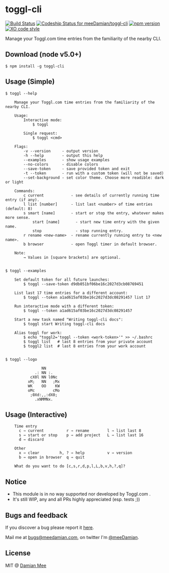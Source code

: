 # toggl-cli
[![Build Status](https://travis-ci.org/meeDamian/toggl-cli.svg?branch=master)](https://travis-ci.org/meeDamian/toggl-cli) [ ![Codeship Status for meeDamian/toggl-cli](https://codeship.com/projects/4651ffa0-ae14-0133-e229-0eeab60c84ba/status?branch=master)](https://codeship.com/projects/132211) [![npm version](https://badge.fury.io/js/toggl-cli.svg)](https://badge.fury.io/js/toggl-cli) [![XO code style](https://img.shields.io/badge/code_style-XO-5ed9c7.svg)](https://github.com/sindresorhus/xo)

Manage your Toggl.com time entries from the familiarity of the nearby CLI.

## Download (node v5.0+)

```
$ npm install -g toggl-cli
```

## Usage (Simple)

```
$ toggl --help

	Manage your Toggl.com time entries from the familiarity of the nearby CLI.

	Usage:
		Interactive mode:
			$ toggl

		Single request:
			$ toggl <cmd>

	Flags:
		-v --version     - output version
		-h --help        - output this help
		--examples       - show usage examples
		--no-colors      - disable colors
		--save-token     - save provided token and exit
		-t --token       - run with a custom token (will not be saved)
		--set-background - set color theme. Choose more readible: dark or light

	Commands:
		c current            - see details of currently running time entry (if any).
		l list [number]      - list last <number> of time entries (default: 8)
		s smart [name]       - start or stop the entry, whatever makes more sense.
			start [name]       - start new time entry with the given name.
			stop               - stop running entry.
		r rename <new-name>  - rename currently running entry to <new name>.
		b browser            - open Toggl timer in default browser.

	Note:
		→ Values in [square brackets] are optional.


$ toggl --examples

	Set default token for all future launches:
		$ toggl --save-token d9db051bf06be16c2027d3cb08769451

	List last 17 time entries for a different account:
		$ toggl --token a1ad615af03be16c2027d3dc08291457 list 17

	Run interactive mode with a different token:
		$ toggl --token a1ad615af03be16c2027d3dc08291457

	Start a new task named "Writing toggl-cli docs":
		$ toggl start Writing toggl-cli docs

	Alias toggl for work:
		$ echo "toggl2='toggl --token <work-token>'" >> ~/.bashrc
		$ toggl list   # last 8 entries from your private account
		$ toggl2 list  # last 8 entries from your work account


$ toggl --logo

	            NN
	         .: NN :.
	       cX0l NN l0Nc
	      xM;   NN   ;Mx
	      WK    OO    KW
	      oMc        cMo
	       ;0Xd:,,:dX0;
	         .xNMMNx.
```

## Usage (Interactive)

```
	Time entry
	  c ⇾ current          r ⇾ rename        l ⇾ list last 8
	  s ⇾ start or stop    p ⇾ add project   L ⇾ list last 16
	  d ⇾ discard

	Other
	  x ⇾ clear         h, ? ⇾ help          v ⇾ version
	  b ⇾ open in browser  q ⇾ quit

	What do you want to do [c,s,r,d,p,l,L,b,v,h,?,q]?
```

## Notice

* This module is in no way supported nor developed by Toggl.com .
* It's still WIP, any and all PRs highly appreciated (esp. tests ;))


## Bugs and feedback

If you discover a bug please report it [here](https://github.com/meeDamian/toggl-cli/issues/new).

Mail me at bugs@meedamian.com, on twitter I'm [@meeDamian](http://twitter.com/meedamian).


## License

MIT @ [Damian Mee](https://meedamian.com)

